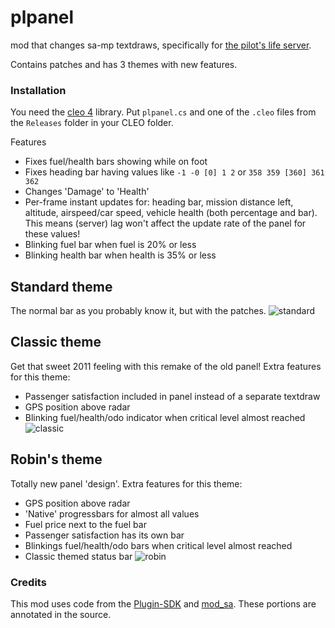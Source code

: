 
# plpanel

mod that changes sa-mp textdraws, specifically for [the pilot's life server](http://thepilotslife.com/).

Contains patches and has 3 themes with new features.

### Installation
You need the [cleo 4](http://cleo.li) library. Put `plpanel.cs` and one of the `.cleo` files from the `Releases` folder in your CLEO folder.

Features
* Fixes fuel/health bars showing while on foot
* Fixes heading bar having values like `-1 -0 [0] 1 2` or `358 359 [360] 361 362`
* Changes 'Damage' to 'Health'
* Per-frame instant updates for: heading bar, mission distance left, altitude, airspeed/car speed, vehicle health (both percentage and bar). This means (server) lag won't affect the update rate of the panel for these values!
* Blinking fuel bar when fuel is 20% or less
* Blinking health bar when health is 35% or less

Standard theme
----------------
The normal bar as you probably know it, but with the patches.
![standard](https://user-images.githubusercontent.com/12662260/29479931-374aebbe-8475-11e7-9cf2-3c5b434d94f4.png)

Classic theme
--------------
Get that sweet 2011 feeling with this remake of the old panel! Extra features for this theme:
* Passenger satisfaction included in panel instead of a separate textdraw
* GPS position above radar
* Blinking fuel/health/odo indicator when critical level almost reached
![classic](https://user-images.githubusercontent.com/12662260/29479911-24072ae0-8475-11e7-8d50-d816f0a36e38.png)

Robin's theme
---------------
Totally new panel 'design'. Extra features for this theme:
* GPS position above radar
* 'Native' progressbars for almost all values
* Fuel price next to the fuel bar
* Passenger satisfaction has its own bar
* Blinkings fuel/health/odo bars when critical level almost reached
* Classic themed status bar
![robin](https://user-images.githubusercontent.com/12662260/29479937-3b764f26-8475-11e7-947f-cc126c5f81f9.png)



### Credits
This mod uses code from the [Plugin-SDK](https://github.com/DK22Pac/plugin-sdk) and [mod_sa](https://github.com/BlastHackNet/mod_s0beit_sa/). These portions are annotated in the source.
